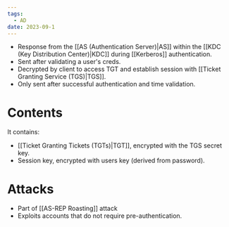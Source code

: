 ```yaml
---
tags:
  - AD
date: 2023-09-1
---
```

- Response from the [[AS (Authentication Server)|AS]] within the [[KDC (Key Distribution Center)|KDC]] during [[Kerberos]] authentication.
- Sent after validating a user's creds.
- Decrypted by client to access TGT and establish session with [[Ticket Granting Service (TGS)|TGS]].
- Only sent after successful authentication and time validation.
# Contents

It contains:

- [[Ticket Granting Tickets (TGTs)|TGT]], encrypted with the TGS secret key.
- Session key, encrypted with users key (derived from password).
# Attacks

- Part of [[AS-REP Roasting]] attack
- Exploits accounts that do not require pre-authentication.
